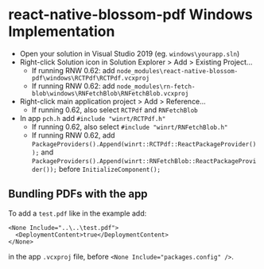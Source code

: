# react-native-blossom-pdf Windows Implementation

- Open your solution in Visual Studio 2019 (eg. `windows\yourapp.sln`)
- Right-click Solution icon in Solution Explorer > Add > Existing Project...
  - If running RNW 0.62: add `node_modules\react-native-blossom-pdf\windows\RCTPdf\RCTPdf.vcxproj`
  - If running RNW 0.62: add `node_modules\rn-fetch-blob\windows\RNFetchBlob\RNFetchBlob.vcxproj`
- Right-click main application project > Add > Reference...
  - If running 0.62, also select `RCTPdf` and `RNFetchBlob`
- In app `pch.h` add `#include "winrt/RCTPdf.h"`
  - If running 0.62, also select `#include "winrt/RNFetchBlob.h"`
  - If running RNW 0.62, add `PackageProviders().Append(winrt::RCTPdf::ReactPackageProvider());` and `PackageProviders().Append(winrt::RNFetchBlob::ReactPackageProvider());` before `InitializeComponent();`


## Bundling PDFs with the app
To add a `test.pdf` like in the example add:
```
<None Include="..\..\test.pdf">
  <DeploymentContent>true</DeploymentContent>
</None>
```
in the app `.vcxproj` file, before `<None Include="packages.config" />`.
